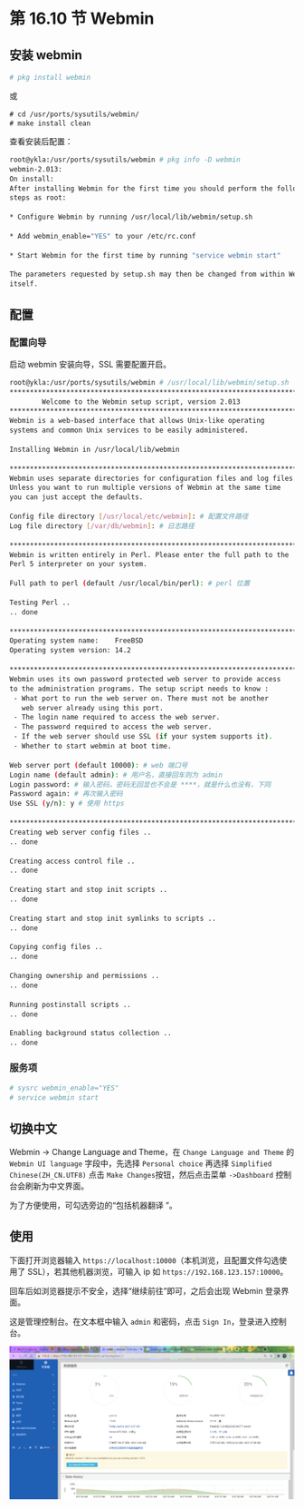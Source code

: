 # 第 16.10 节 Webmin

## 安装 webmin

```sh
# pkg install webmin  
```

或

```
# cd /usr/ports/sysutils/webmin/ 
# make install clean
```

查看安装后配置：

```sh
root@ykla:/usr/ports/sysutils/webmin # pkg info -D webmin
webmin-2.013:
On install:
After installing Webmin for the first time you should perform the following
steps as root:

* Configure Webmin by running /usr/local/lib/webmin/setup.sh

* Add webmin_enable="YES" to your /etc/rc.conf

* Start Webmin for the first time by running "service webmin start"

The parameters requested by setup.sh may then be changed from within Webmin
itself.
```

## 配置

### 配置向导

启动 webmin 安装向导，SSL 需要配置开启。

```sh
root@ykla:/usr/ports/sysutils/webmin # /usr/local/lib/webmin/setup.sh 
***********************************************************************
        Welcome to the Webmin setup script, version 2.013
***********************************************************************
Webmin is a web-based interface that allows Unix-like operating
systems and common Unix services to be easily administered.

Installing Webmin in /usr/local/lib/webmin

***********************************************************************
Webmin uses separate directories for configuration files and log files.
Unless you want to run multiple versions of Webmin at the same time
you can just accept the defaults.

Config file directory [/usr/local/etc/webmin]: # 配置文件路径
Log file directory [/var/db/webmin]: # 日志路径

***********************************************************************
Webmin is written entirely in Perl. Please enter the full path to the
Perl 5 interpreter on your system.

Full path to perl (default /usr/local/bin/perl): # perl 位置

Testing Perl ..
.. done

***********************************************************************
Operating system name:    FreeBSD
Operating system version: 14.2

***********************************************************************
Webmin uses its own password protected web server to provide access
to the administration programs. The setup script needs to know :
 - What port to run the web server on. There must not be another
   web server already using this port.
 - The login name required to access the web server.
 - The password required to access the web server.
 - If the web server should use SSL (if your system supports it).
 - Whether to start webmin at boot time.

Web server port (default 10000): # web 端口号
Login name (default admin): # 用户名，直接回车则为 admin
Login password: # 输入密码，密码无回显也不会是 ****，就是什么也没有，下同
Password again: # 再次输入密码
Use SSL (y/n): y # 使用 https

***********************************************************************
Creating web server config files ..
.. done

Creating access control file ..
.. done

Creating start and stop init scripts ..
.. done

Creating start and stop init symlinks to scripts ..
.. done

Copying config files ..
.. done

Changing ownership and permissions ..
.. done

Running postinstall scripts ..
.. done

Enabling background status collection ..
.. done
```

### 服务项

```sh
# sysrc webmin_enable="YES"
# service webmin start
```

## 切换中文

Webmin -> Change Language and Theme，在 `Change Language and Theme` 的 `Webmin UI language` 字段中，先选择 `Personal choice` 再选择 `Simplified Chinese(ZH_CN.UTF8)` 点击 `Make Changes`按钮，然后点击菜单 `->Dashboard` 控制台会刷新为中文界面。

为了方便使用，可勾选旁边的“包括机器翻译 ”。


## 使用

下面打开浏览器输入 `https://localhost:10000`（本机浏览，且配置文件勾选使用了 SSL），若其他机器浏览，可输入 ip 如 `https://192.168.123.157:10000`。

回车后如浏览器提示不安全，选择“继续前往”即可，之后会出现 Webmin 登录界面。

这是管理控制台。在文本框中输入 `admin` 和密码，点击 `Sign In`，登录进入控制台。

![树莓派4](../.gitbook/assets/webmin.png)

